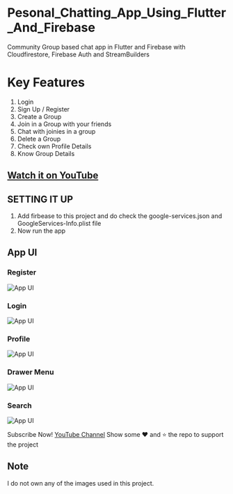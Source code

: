 # Pesonal_Chatting_App_Using_Flutter_And_Firebase
Community Group based chat app in Flutter and Firebase with Cloudfirestore, Firebase Auth and StreamBuilders

# Key Features
1. Login
2. Sign Up / Register
3. Create a Group
4. Join in a Group with your friends
5. Chat with joinies in a group
6. Delete a Group
7. Check own Profile Details
8. Know Group Details 

## [Watch it on YouTube](https://youtube.com/)
 
 ## SETTING IT UP
 1. Add firbease to this project and do check the google-services.json and GoogleServices-Info.plist file
 2. Now run the app
 
## App UI

### Register
![App UI](http://techyvishwajeet.com/wp-content/uploads/2023/02/register.jpg)<br>
### Login
![App UI](http://techyvishwajeet.com/wp-content/uploads/2023/02/login.jpg) <br>
### Profile
![App UI](http://techyvishwajeet.com/wp-content/uploads/2023/02/profile.jpg) <br>
### Drawer Menu
![App UI](http://techyvishwajeet.com/wp-content/uploads/2023/02/sidemenu.jpg) <br>
### Search
![App UI](http://techyvishwajeet.com/wp-content/uploads/2023/02/search.jpg) <br>
 
Subscribe Now! <a href="https://youtube.com/">YouTube Channel</a>
Show some :heart: and :star: the repo to support the project
 

## Note
 I do not own any of the images used in this project.
